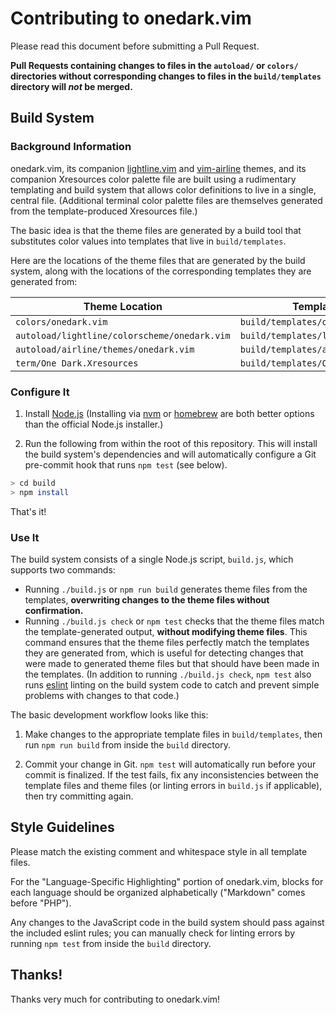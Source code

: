 # Contributing to onedark.vim

Please read this document before submitting a Pull Request.

**Pull Requests containing changes to files in the `autoload/` or `colors/` directories without corresponding changes to files in the `build/templates` directory will _not_ be merged.**

## Build System

### Background Information

onedark.vim, its companion [lightline.vim](https://github.com/itchyny/lightline.vim) and [vim-airline](https://github.com/vim-airline/vim-airline) themes, and its companion Xresources color palette file are built using a rudimentary templating and build system that allows color definitions to live in a single, central file. (Additional terminal color palette files are themselves generated from the template-produced Xresources file.)

The basic idea is that the theme files are generated by a build tool that substitutes color values into templates that live in `build/templates`.

Here are the locations of the theme files that are generated by the build system, along with the locations of the corresponding templates they are generated from:

| Theme Location                               | Template Location                        |
|----------------------------------------------|------------------------------------------|
| `colors/onedark.vim`                         | `build/templates/onedark.template.vim`   |
| `autoload/lightline/colorscheme/onedark.vim` | `build/templates/lightline.template.vim` |
| `autoload/airline/themes/onedark.vim`        | `build/templates/airline.template.vim`   |
| `term/One Dark.Xresources`                   | `build/templates/One Dark.Xresources`    |

### Configure It

1) Install [Node.js](https://nodejs.org/en/) (Installing via [nvm](https://github.com/creationix/nvm) or [homebrew](https://brew.sh) are both better options than the official Node.js installer.)

2) Run the following from within the root of this repository. This will install the build system's dependencies and will automatically configure a Git pre-commit hook that runs `npm test` (see below).

```bash
> cd build
> npm install
```

That's it!

### Use It

The build system consists of a single Node.js script, `build.js`, which supports two commands:

* Running `./build.js` or `npm run build` generates theme files from the templates, **overwriting changes to the theme files without confirmation.**
* Running `./build.js check` or `npm test` checks that the theme files match the template-generated output, **without modifying theme files**. This command ensures that the theme files perfectly match the templates they are generated from, which is useful for detecting changes that were made to generated theme files but that should have been made in the templates. (In addition to running `./build.js check`, `npm test` also runs [eslint](http://eslint.org) linting on the build system code to catch and prevent simple problems with changes to that code.)

The basic development workflow looks like this:

1. Make changes to the appropriate template files in `build/templates`, then run `npm run build` from inside the `build` directory.

2. Commit your change in Git. `npm test` will automatically run before your commit is finalized. If the test fails, fix any inconsistencies between the template files and theme files (or linting errors in `build.js` if applicable), then try committing again.

## Style Guidelines

Please match the existing comment and whitespace style in all template files.

For the "Language-Specific Highlighting" portion of onedark.vim, blocks for each language should be organized alphabetically ("Markdown" comes before "PHP").

Any changes to the JavaScript code in the build system should pass against the included eslint rules; you can manually check for linting errors by running `npm test` from inside the `build` directory.

## Thanks!

Thanks very much for contributing to onedark.vim!
